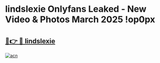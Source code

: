 # lindslexie Onlyfans Leaked - New Video & Photos March 2025 !op0px

# <h2><a href="https://hgur4j.iuczelnia.edu.pl?title=lindslexie&ref=op0px">🔗👉 🔴 lindslexie</a></h2>

[![acn](https://github.com/user-attachments/assets/0f9c940e-d8b0-45ae-aac7-cd30a18b3e1c)](https://hgur4j.iuczelnia.edu.pl?title=lindslexie&ref=op0px)


